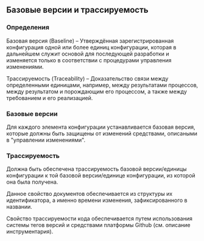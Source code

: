 ## Базовые версии и трассируемость

### Определения

Базовая версия (Baseline) – Утверждённая зарегистрированная конфигурация одной или более
единиц конфигурации, которая в дальнейшем служит основой для последующей разработки и
изменяется только в соответствии с процедурами управления изменениями.

Трассируемость (Traceability) – Доказательство связи между определенными единицами,
например, между результатами процессов, между результатом и порождающим его процессом, а
также между требованием и его реализацией.

### Базовые версии

Для каждого элемента конфигурации устанавливается базовая версия, которые должны быть защищены от изменений средствами, описаными в "управлении изменениями". 

### Трассируемость

Должна быть обеспечена трассируемость базовой версии/единицы конфигурации к той базовой версии/единице конфигурации, из которой она была получена. 

Данное свойство документов обеспечивается из структуры их идентификатора, а именно времени изменения, зафиксированного в названии.

Свойство трассируемости кода обеспечивается путем использования системы тегов версий и средствами платформы Github (см. описание инструментария).
